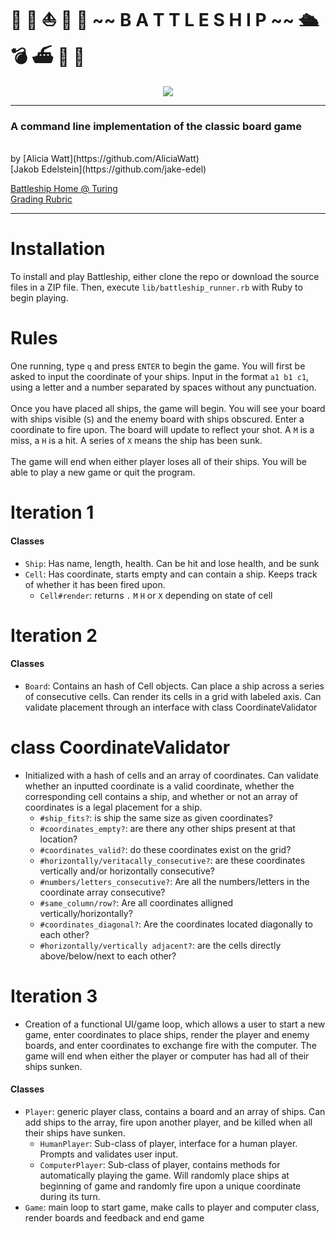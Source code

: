 # 🛶 🧨 ⛵️ 🔫 🚤 ~~ B A T T L E  S H I P ~~ 🛳 💣 ⛴ 🚀 🚢

<p align="center">
  <img src="https://user-images.githubusercontent.com/79817178/146279874-33ee9ff4-68c3-4163-924d-62549c26f1d4.gif" />
</p>

* * *

### A command line implementation of the classic board game
<br>
by 
[Alicia Watt](https://github.com/AliciaWatt)
<br>
[Jakob Edelstein](https://github.com/jake-edel)

[Battleship Home @ Turing](https://backend.turing.edu/module1/projects/battleship/index)<br>
[Grading Rubric](https://backend.turing.edu/module1/projects/battleship/rubric)

* * *

# Installation
To install and play Battleship, either clone the repo or download the source files in a ZIP file. Then, execute `lib/battleship_runner.rb` with Ruby to begin playing.

# Rules
One running, type `q` and press `ENTER` to begin the game. You will first be asked to input the coordinate of your ships. Input in the format `a1 b1 c1`, using a letter and a number separated by spaces without any punctuation.<br><br>
Once you have placed all ships, the game will begin. You will see your board with ships visible (`S`) and the enemy board with ships obscured. Enter a coordinate to fire upon. The board will update to reflect your shot. A `M` is a miss, a `H` is a hit. A series of `X` means the ship has been sunk.<br><br>
The game will end when either player loses all of their ships. You will be able to play a new game or quit the program.

# Iteration 1
#### Classes
  - `Ship`: Has name, length, health. Can be hit and lose health, and be sunk
  - `Cell`: Has coordinate, starts empty and can contain a ship. Keeps track of whether it has been fired upon.
    - `Cell#render`: returns `.` `M` `H` or `X` depending on state of cell
# Iteration 2
#### Classes
  - `Board`: Contains an hash of Cell objects. Can place a ship across a series of consecutive cells. Can render its cells in a grid with labeled axis. Can validate placement through an interface with class CoordinateValidator
    
# class CoordinateValidator
  - Initialized with a hash of cells and an array of coordinates. Can validate whether an inputted coordinate is a valid coordinate, whether the corresponding cell contains a ship, and whether or not an array of coordinates is a legal placement for a ship.
    - `#ship_fits?`: is ship the same size as given coordinates?
    - `#coordinates_empty?`: are there any other ships present at that location?
    - `#coordinates_valid?`: do these coordinates exist on the grid?
    - `#horizontally/veritacally_consecutive?`: are these coordinates vertically and/or horizontally consecutive?
    - `#numbers/letters_consecutive?`: Are all the numbers/letters in the coordinate array consecutive?
    - `#same_column/row?`: Are all coordinates alligned vertically/horizontally?
    - `#coordinates_diagonal?`: Are the coordinates located diagonally to each other?
    - `#horizontally/vertically adjacent?`: are the cells directly above/below/next to each other?

# Iteration 3
- Creation of a functional UI/game loop, which allows a user to start a new game, enter coordinates to place ships, render the player and enemy boards, and enter coordinates to exchange fire with the computer. The game will end when either the player or computer has had all of their ships sunken.
#### Classes
  - `Player`: generic player class, contains a board and an array of ships. Can add ships to the array, fire upon another player, and be killed when all their ships have sunken.
      - `HumanPlayer`: Sub-class of player, interface for a human player. Prompts and validates user input.
      - `ComputerPlayer`: Sub-class of player, contains methods for automatically playing the game. Will randomly place ships at beginning of game and randomly fire upon a unique coordinate during its turn.
  - `Game`: main loop to start game, make calls to player and computer class, render boards and feedback and end game
